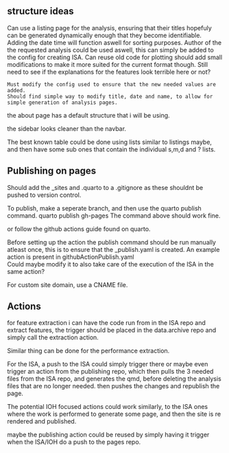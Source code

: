 ## structure ideas
Can use a listing page for the analysis, ensuring that their titles hopefuly can be generated dynamically enough that they become identifiable.
    Adding the date time will function aswell for sorting purposes.
    Author of the the requested analysis could be used aswell, this can simply be added to the config for creating ISA.
    Can reuse old code for plotting should add small modifications to make it more suited for the current format though.
        Still need to see if the explanations for the features look terrible here or not?

    Must modify the config used to ensure that the new needed values are added.
    Should find simple way to modify title, date and name, to allow for simple generation of analysis pages.

the about page has a default structure that i will be using.

the sidebar looks cleaner than the navbar.

The best known table could be done using lists similar to listings maybe, and then have some sub ones that contain the individual s,m,d and ? lists.

## Publishing on pages
Should add the _sites and .quarto to a .gitignore as these shouldnt be pushed to version control.

To publish, make a seperate branch, and then use the quarto publish command.
        quarto publish gh-pages
The command above should work fine.

or follow the github actions guide found on quarto.

Before setting up the action the publish command should be run manually atleast once, this is to ensure that the _publish.yaml is created.
An example action is present in githubActionPublish.yaml   
        Could maybe modify it to also take care of the execution of the ISA in the same action?

For custom site domain, use a CNAME file.


## Actions

for feature extraction i can have the code run from in the ISA repo and extract features, the trigger should be placed in the data.archive repo and simply call the extraction action.

Similar thing can be done for the performance extraction.

For the ISA, a push to the ISA could simply trigger there or maybe even trigger an action from the publishing repo, which then pulls the 3 needed files from the ISA repo, and generates the qmd, before deleting the analysis files that are no longer needed. then pushes the changes and republish the page.

The potential IOH focused actions could work similarly, to the ISA ones where the work is performed to generate some page, and then the site is re rendered and published.

maybe the publishing action could be reused by simply having it trigger when the ISA/IOH do a push to the pages repo.
